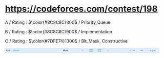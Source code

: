 # https://codeforces.com/contest/198

A / Rating : $\color{#8C8C8C}800$ / Priority_Queue

B / Rating : $\color{#8C8C8C}900$ / Implementation

C / Rating : $\color{#7DFE74}1300$ / Bit_Mask, Constructive

![My Image](https://github.com/kss418/Codeforces/blob/main/Images/958.png)
